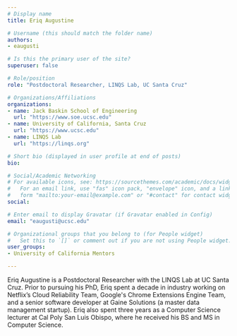 ```yaml
---
# Display name
title: Eriq Augustine

# Username (this should match the folder name)
authors:
- eaugusti

# Is this the primary user of the site?
superuser: false

# Role/position
role: "Postdoctoral Researcher, LINQS Lab, UC Santa Cruz"

# Organizations/Affiliations
organizations:
- name: Jack Baskin School of Engineering
  url: "https://www.soe.ucsc.edu"
- name: University of California, Santa Cruz
  url: "https://www.ucsc.edu"
- name: LINQS Lab
  url: "https://linqs.org"

# Short bio (displayed in user profile at end of posts)
bio:

# Social/Academic Networking
# For available icons, see: https://sourcethemes.com/academic/docs/widgets/#icons
#   For an email link, use "fas" icon pack, "envelope" icon, and a link in the
#   form "mailto:your-email@example.com" or "#contact" for contact widget.
social:

# Enter email to display Gravatar (if Gravatar enabled in Config)
email: "eaugusti@ucsc.edu"

# Organizational groups that you belong to (for People widget)
#   Set this to `[]` or comment out if you are not using People widget.
user_groups:
- University of California Mentors

---
```

Eriq Augustine is a Postdoctoral Researcher with the LINQS Lab at UC Santa Cruz.
Prior to pursuing his PhD, Eriq spent a decade in industry working
on Netflix’s Cloud Reliability Team, Google's Chrome Extensions Engine Team, and a senior software developer at Gaine Solutions (a master data management startup).
Eriq also spent three years as a Computer Science lecturer at Cal Poly San Luis Obispo,
where he received his BS and MS in Computer Science.
